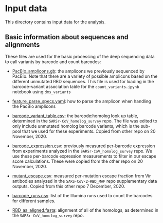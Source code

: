# Input data
This directory contains input data for the analysis.

## Basic information about sequences and alignments

These files are used for the basic processing of the deep sequencing data to call variants by barcode and count barcodes:

   - [PacBio_amplicons.gb](PacBio_amplicons.gb): the amplicons we previously sequenced by PacBio.
     Note that there are a variety of possible amplicons based on the different unmutated RBD sequences.
     This file is used for loading in the barcode-variant association table for the `count_variants.ipynb` notebook using `dms_variants`

   - [feature_parse_specs.yaml](feature_parse_specs.yaml): how to parse the amplicon when handling the PacBio amplicons

   - [barcode_variant_table.csv](barcode_variant_table.csv): the barcode:homolog look up table, determined in the `SARSr-CoV_homolog_survey` repo. The file was edited to only include unmutated homolog barcode variants, which is the sub-pool that we used for these experiments. Copied from other repo on 20 November, 2020.
   
   - [barcode_expression.csv](barcode_expression.csv): previously measured per-barcode expression from experiments analyzed in the `SARSr-CoV_homolog_survey` repo. We use these per-barcode expression measurements to filter in our escape score calculations. These were copied from the other repo on 20 November, 2020.
   
   - [mutant_escape.csv](mutant_escape.csv): measured per-mutation escape fraction from Vir antibodies analyzed in the `SARS-CoV-2-RBD_MAP` repo supplementary data outputs. Copied from this other repo 7 December, 2020.

   - [barcode_runs.csv](barcode_runs.csv): list of the Illumina runs used to count the barcodes for different samples.

   - [RBD_aa_aligned.fasta](RBD_aa.aligned.fasta_): alignment of all of the homologs, as determined in the `SARSr-CoV_homolog_survey` repo.